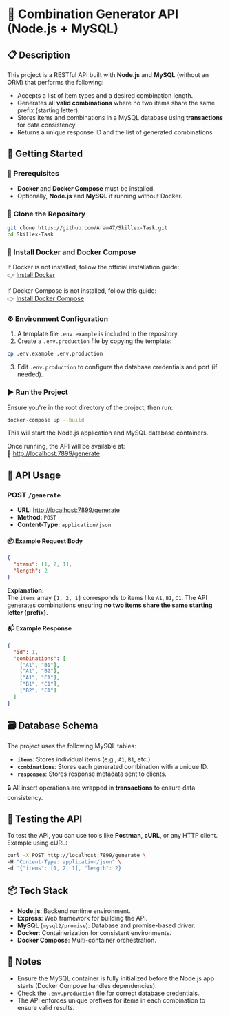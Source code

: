 # 🧩 Combination Generator API (Node.js + MySQL)

## 📋 Description

This project is a RESTful API built with **Node.js** and **MySQL** (without an ORM) that performs the following:

- Accepts a list of item types and a desired combination length.
- Generates all **valid combinations** where no two items share the same prefix (starting letter).
- Stores items and combinations in a MySQL database using **transactions** for data consistency.
- Returns a unique response ID and the list of generated combinations.

## 🚀 Getting Started

### 🔧 Prerequisites

- **Docker** and **Docker Compose** must be installed.
- Optionally, **Node.js** and **MySQL** if running without Docker.

### 🔁 Clone the Repository

```bash
git clone https://github.com/Aram47/Skillex-Task.git
cd Skillex-Task
```

### 🐳 Install Docker and Docker Compose

If Docker is not installed, follow the official installation guide:  
👉 [Install Docker](https://docs.docker.com/get-docker/)

If Docker Compose is not installed, follow this guide:  
👉 [Install Docker Compose](https://docs.docker.com/compose/install/)

### ⚙️ Environment Configuration

1. A template file `.env.example` is included in the repository.
2. Create a `.env.production` file by copying the template:

```bash
cp .env.example .env.production
```

3. Edit `.env.production` to configure the database credentials and port (if needed).

### ▶️ Run the Project

Ensure you're in the root directory of the project, then run:

```bash
docker-compose up --build
```

This will start the Node.js application and MySQL database containers.

Once running, the API will be available at:  
📡 [http://localhost:7899/generate](http://localhost:7899/generate)

## 📮 API Usage

### POST `/generate`

- **URL:** [http://localhost:7899/generate](http://localhost:7899/generate)
- **Method:** `POST`
- **Content-Type:** `application/json`

#### 📦 Example Request Body

```json
{
  "items": [1, 2, 1],
  "length": 2
}
```

**Explanation:**  
The `items` array `[1, 2, 1]` corresponds to items like `A1`, `B1`, `C1`. The API generates combinations ensuring **no two items share the same starting letter (prefix)**.

#### 📬 Example Response

```json
{
  "id": 1,
  "combinations": [
    ["A1", "B1"],
    ["A1", "B2"],
    ["A1", "C1"],
    ["B1", "C1"],
    ["B2", "C1"]
  ]
}
```

## 🗃️ Database Schema

The project uses the following MySQL tables:

- **`items`**: Stores individual items (e.g., `A1`, `B1`, etc.).
- **`combinations`**: Stores each generated combination with a unique ID.
- **`responses`**: Stores response metadata sent to clients.

🔒 All insert operations are wrapped in **transactions** to ensure data consistency.

## 🧪 Testing the API

To test the API, you can use tools like **Postman**, **cURL**, or any HTTP client. Example using cURL:

```bash
curl -X POST http://localhost:7899/generate \
-H "Content-Type: application/json" \
-d '{"items": [1, 2, 1], "length": 2}'
```

## 📦 Tech Stack

- **Node.js**: Backend runtime environment.
- **Express**: Web framework for building the API.
- **MySQL** (`mysql2/promise`): Database and promise-based driver.
- **Docker**: Containerization for consistent environments.
- **Docker Compose**: Multi-container orchestration.

## 📝 Notes

- Ensure the MySQL container is fully initialized before the Node.js app starts (Docker Compose handles dependencies).
- Check the `.env.production` file for correct database credentials.
- The API enforces unique prefixes for items in each combination to ensure valid results.